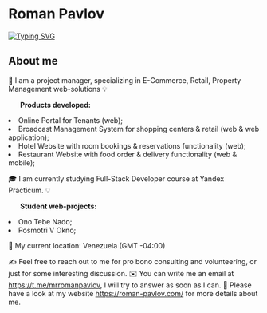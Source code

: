 <h1>Roman Pavlov</h1>
<a href="https://git.io/typing-svg"><img src="https://readme-typing-svg.demolab.com?font=Fira+Code&pause=1000&color=12A4D9&random=false&width=435&lines=Full-Stack+Developer+Student" alt="Typing SVG" /></a>

 <h2>About me</h2>
🦸  I am a project manager, specializing in E-Commerce, Retail, Property Management web-solutions
💡  <ul><strong>Products developed:</strong></ul> 
     <li>Online Portal for Tenants (web);</li> 
     <li>Broadcast Management System for shopping centers & retail (web & web application);</li> 
     <li>Hotel Website with room bookings & reservations functionality (web);</li> 
     <li>Restaurant Website with food order & delivery functionality (web & mobile);</li>
     
🎓  I am currently studying Full-Stack Developer course at Yandex Practicum.</li> 
💡  <ul><strong>Student web-projects:</strong></ul> 
      <li>Ono Tebe Nado;</li> 
      <li>Posmotri V Okno;</li> 
      
📍  My current location: Venezuela (GMT -04:00)
    
✍️  Feel free to reach out to me for pro bono consulting and volunteering, or just for some interesting discussion.
✉️  You can write me an email at https://t.me/mrromanpavlov, I will try to answer as soon as I can.
📄  Please have a look at my website https://roman-pavlov.com/ for more details about me.

<!---
rompavlov/rompavlov is a ✨ special ✨ repository because its `README.md` (this file) appears on your GitHub profile.
You can click the Preview link to take a look at your changes.
--->
